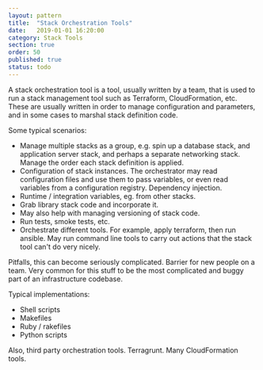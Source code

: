 ```yaml
---
layout: pattern
title:  "Stack Orchestration Tools"
date:   2019-01-01 16:20:00
category: Stack Tools
section: true
order: 50
published: true
status: todo
---
```


A stack orchestration tool is a tool, usually written by a team, that is used to run a stack management tool such as Terraform, CloudFormation, etc. These are usually written in order to manage configuration and parameters, and in some cases to marshal stack definition code.

Some typical scenarios:

- Manage multiple stacks as a group, e.g. spin up a database stack, and application server stack, and perhaps a separate networking stack. Manage the order each stack definition is applied.
- Configuration of stack instances. The orchestrator may read configuration files and use them to pass variables, or even read variables from a configuration registry. Dependency injection.
- Runtime / integration variables, eg. from other stacks.
- Grab library stack code and incorporate it.
- May also help with managing versioning of stack code.
- Run tests, smoke tests, etc.
- Orchestrate different tools. For example, apply terraform, then run ansible. May run command line tools to carry out actions that the stack tool can't do very nicely.

Pitfalls, this can become seriously complicated. Barrier for new people on a team. Very common for this stuff to be the most complicated and buggy part of an infrastructure codebase.

Typical implementations:
- Shell scripts
- Makefiles
- Ruby / rakefiles
- Python scripts

Also, third party orchestration tools. Terragrunt. Many CloudFormation tools.

